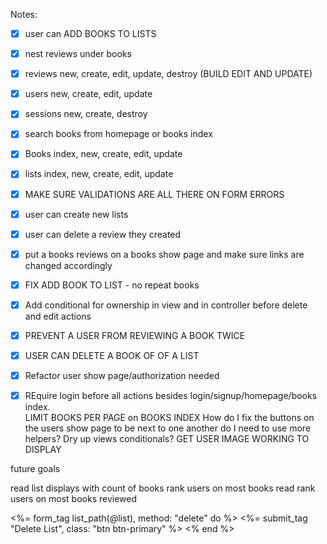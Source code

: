 
Notes:
- [x]  user can ADD BOOKS TO LISTS 
- [x]  nest reviews under books
- [x]  reviews new, create, edit, update, destroy (BUILD EDIT AND UPDATE)
- [x]  users new, create, edit, update
- [x]  sessions new, create, destroy
- [x]  search books from homepage or books index
- [x]  Books index, new, create, edit, update 
- [x]  lists index, new, create, edit, update 
- [x]  MAKE SURE VALIDATIONS ARE ALL THERE ON FORM ERRORS 
- [x]  user can create new lists
- [x]  user can delete a review they created
- [x]  put a books reviews on a books show page and make sure links are changed accordingly 
- [x] FIX ADD BOOK TO LIST - no repeat books 
- [x] Add conditional for ownership in view and in controller before delete and edit actions 
- [X] PREVENT A USER FROM REVIEWING A BOOK TWICE 
- [x] USER CAN DELETE A BOOK OF OF A LIST
- [x] Refactor user show page/authorization needed
- [x] REquire login before all actions besides login/signup/homepage/books 
index.  
LIMIT BOOKS PER PAGE on BOOKS INDEX 
How do I fix the buttons on the users show page to be next to one another 
do I need to use more helpers? Dry up views conditionals? 
GET USER IMAGE WORKING TO DISPLAY 


future goals 

read list displays with count of books 
rank users on most books read 
rank users on most books reviewed 

 <%= form_tag list_path(@list), method: "delete" do %>
                <%= submit_tag "Delete List",  class: "btn btn-primary" %>
            <% end %>




 
